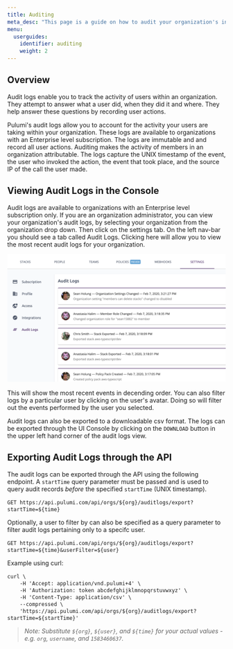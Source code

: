 ```yaml
---
title: Auditing
meta_desc: "This page is a guide on how to audit your organization's infrastructure as code activity"
menu:
  userguides:
    identifier: auditing
    weight: 2
---
```


## Overview

Audit logs enable you to track the activity of users within an
organization. They attempt to answer what a user did, when
they did it and where. They help answer these questions
by recording user actions.

Pulumi's audit logs allow you to account for the activity your
users are taking within your organization. These logs are available to
organizations with an Enterprise level subscription. The logs are immutable and
and record all user actions. Auditing makes the activity
of members in an organization attributable.
The logs capture the UNIX timestamp of the event, the user
who invoked the action, the event that took place, and the source IP
of the call the user made.

## Viewing Audit Logs in the Console

Audit logs are available to organizations with an Enterprise level subscription
only. If you are an organization administrator, you can view your organization's audit logs,
by selecting your organization from the organization drop down. Then click on the settings tab.
On the left nav-bar you should see a tab called Audit Logs. Clicking here will allow you to view
the most recent audit logs for your organization.

![auditlogs](./auditlogs.png)

This will show the most recent events in decending order. You can
also filter logs by a particular user by clicking on the user's avatar. Doing so will
filter out the events performed by the user you selected.

Audit logs can also be exported to a downloadable csv format. The logs can be exported through the UI Console
by clicking on the `DOWNLOAD` button in the upper left hand corner of the audit logs view.

## Exporting Audit Logs through the API

The audit logs can be exported through the API using the following endpoint. A `startTime`
query parameter must be passed and is used to query audit records _before_ the specified
`startTime` (UNIX timestamp).

```
GET https://api.pulumi.com/api/orgs/${org}/auditlogs/export?startTime=${time}
```

Optionally, a user to filter by can also be specified as a query parameter to filter audit logs
pertaining only to a specifc user.

```
GET https://api.pulumi.com/api/orgs/${org}/auditlogs/export?startTime=${time}&userFilter=${user}
```

Example using curl:

```
curl \
    -H 'Accept: application/vnd.pulumi+4' \
    -H 'Authorization: token abcdefghijklmnopqrstuvwxyz' \
    -H 'Content-Type: application/csv' \
    --compressed \
    'https://api.pulumi.com/api/orgs/${org}/auditlogs/export?startTime=${startTime}'
```

> _Note: Substitute `${org}`, `${user}`,  and `${time}` for your actual values - e.g. `org`, `username`, and `1583460637`._
